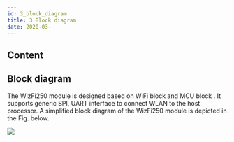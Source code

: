```yaml
---
id: 3_block_diagram
title: 3.Block diagram
date: 2020-03-
---
```



## Content
## Block diagram

The WizFi250 module is designed based on WiFi block and MCU block . It
supports generic SPI, UART interface to connect WLAN to the host
processor. A simplified block diagram of the WizFi250 module is depicted
in the Fig. below.

![](/document_framework/img/products/wizfi250/wifi250ds-1.png)

